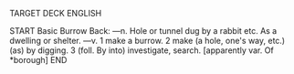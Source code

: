 TARGET DECK
ENGLISH

START
Basic
Burrow
Back: —n. Hole or tunnel dug by a rabbit etc. As a dwelling or shelter. —v. 1 make a burrow. 2 make (a hole, one's way, etc.) (as) by digging. 3 (foll. By into) investigate, search. [apparently var. Of *borough]
END
